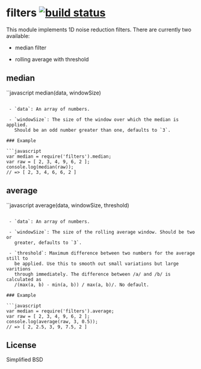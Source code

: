 filters [![build status](https://secure.travis-ci.org/calmh/node-filters.png)](http://travis-ci.org/calmh/node-filters)
=======

This module implements 1D noise reduction filters. There are currently two
available:

 - median filter

 - rolling average with threshold

median
------

``javascript
median(data, windowSize)
```

 - `data`: An array of numbers.

 - `windowSize`: The size of the window over which the median is applied.
   Should be an odd number greater than one, defaults to `3`.

### Example

```javascript
var median = require('filters').median;
var raw = [ 2, 3, 4, 9, 6, 2 ];
console.log(median(raw));
// => [ 2, 3, 4, 6, 6, 2 ]
```

average
-------

``javascript
average(data, windowSize, threshold)
```

 - `data`: An array of numbers.

 - `windowSize`: The size of the rolling average window. Should be two or
   greater, defaults to `3`.

 - `threshold`: Maximum difference between two numbers for the average still to
   be applied. Use this to smooth out small variations but large varitions
   through immediately. The difference between /a/ and /b/ is calculated as
   /(max(a, b) - min(a, b)) / max(a, b)/. No default.

### Example

```javascript
var median = require('filters').average;
var raw = [ 2, 3, 4, 9, 6, 2 ];
console.log(average(raw, 3, 0.5));
// => [ 2, 2.5, 3, 9, 7.5, 2 ]
```

License
-------

Simplified BSD

